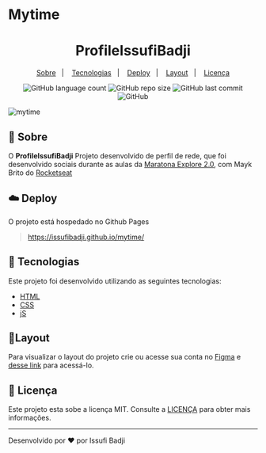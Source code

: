 # Mytime
<h1 align="center" color=" ">
   ProfileIssufiBadji
</h1>

<p align="center">
    <a href="#book-sobre">Sobre</a>&nbsp;&nbsp;&nbsp;|&nbsp;&nbsp;&nbsp;
    <a href="#rocket-tecnologias">Tecnologias</a>&nbsp;&nbsp;&nbsp;|&nbsp;&nbsp;&nbsp;
    <a href="#cloud-deploy">Deploy</a>&nbsp;&nbsp;&nbsp;|&nbsp;&nbsp;&nbsp;
    <a href="#layout">Layout</a>&nbsp;&nbsp;&nbsp;|&nbsp;&nbsp;&nbsp;
    <a href="#memo-licença">Licença</a>
</p>

<p align="center">
   
   <img alt="GitHub language count" src="https://img.shields.io/github/languages/count/issufibadji/profileissufibadji?style=flat-square">

   <img alt="GitHub repo size" src="https://img.shields.io/github/repo-size/issufibadji/profileissufibadji?style=flat-square">

   <img alt="GitHub last commit" src="https://img.shields.io/github/last-commit/issufibadji/profileissufibadji?style=flat-square">

   <img alt="GitHub" src="https://img.shields.io/github/license/issufibadji/profileissufibadji?style=flat-square">
</p>

![mytime](https://user-images.githubusercontent.com/45535344/181749015-9efd89a3-860f-49b5-ab98-d60d254de9ca.gif)

## :book: Sobre
O **ProfileIssufiBadji**
 Projeto desenvolvido de perfil de rede, que foi desenvolvido sociais durante as aulas da [Maratona Explore 2.0](https://evento.rocketseat.com.br/maratona-explorer/episodios/explorer/aula-1/edicao/2), com Mayk   Brito do [Rocketseat](https://www.rocketseat.com.br/)

## :cloud: Deploy
O projeto está hospedado no Github Pages
>https://issufibadji.github.io/mytime/

## :rocket: Tecnologias
Este projeto foi desenvolvido utilizando as seguintes tecnologias:

- [HTML]()
- [CSS]()
- [jS]()


## 🔖Layout
Para visualizar o layout do projeto crie ou acesse sua conta no [Figma](https://figma.com) e [desse link](https://www.figma.com/file/j8Fe7AGabn3hX2OCVLTB3i/Rocket-Links---Maratona-Explorer-2.0-(Community)?node-id=24%3A2) para acessá-lo.

## :memo: Licença
Este projeto esta sobe a licença MIT. Consulte a [LICENÇA](https://github.com/issufibadji/profileissufibadji/blob/master/LINCENSE) para obter mais informações.

---

Desenvolvido por :heart: por Issufi Badji









